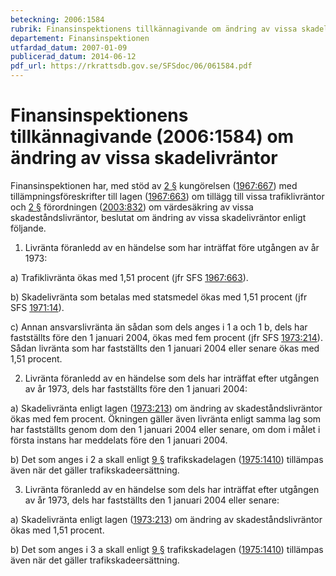 ```yaml
---
beteckning: 2006:1584
rubrik: Finansinspektionens tillkännagivande om ändring av vissa skadelivräntor
departement: Finansinspektionen
utfardad_datum: 2007-01-09
publicerad_datum: 2014-06-12
pdf_url: https://rkrattsdb.gov.se/SFSdoc/06/061584.pdf
---
```


# Finansinspektionens tillkännagivande (2006:1584) om ändring av vissa skadelivräntor

Finansinspektionen har, med stöd av [2 §](#2) kungörelsen ([1967:667](https://selex.se/eli/sfs/1967/667)) med tillämpningsföreskrifter till lagen ([1967:663](https://selex.se/eli/sfs/1967/663)) om tillägg till vissa trafiklivräntor och [2 §](#2) förordningen ([2003:832](https://selex.se/eli/sfs/2003/832)) om värdesäkring av vissa skadeståndslivräntor, beslutat om ändring av vissa skadelivräntor enligt följande.

1. Livränta föranledd av en händelse som har inträffat före utgången av år 1973:

a) Trafiklivränta ökas med 1,51 procent (jfr SFS [1967:663](https://selex.se/eli/sfs/1967/663)).

b) Skadelivränta som betalas med statsmedel ökas med 1,51 procent (jfr SFS [1971:14](https://selex.se/eli/sfs/1971/14)).

c) Annan ansvarslivränta än sådan som dels anges i 1 a och 1 b, dels har fastställts före den 1 januari 2004, ökas med fem procent (jfr SFS [1973:214](https://selex.se/eli/sfs/1973/214)). Sådan livränta som har fastställts den 1 januari 2004 eller senare ökas med 1,51 procent.

2. Livränta föranledd av en händelse som dels har inträffat efter utgången av år 1973, dels har fastställts före den 1 januari 2004:

a) Skadelivränta enligt lagen ([1973:213](https://selex.se/eli/sfs/1973/213)) om ändring av skadeståndslivräntor ökas med fem procent. Ökningen gäller även livränta enligt samma lag som har fastställts genom dom den 1 januari 2004 eller senare, om dom i målet i första instans har meddelats före den 1 januari 2004.

b) Det som anges i 2 a skall enligt [9 §](#9) trafikskadelagen ([1975:1410](https://selex.se/eli/sfs/1975/1410)) tillämpas även när det gäller trafikskadeersättning.

3. Livränta föranledd av en händelse som dels har inträffat efter utgången av år 1973, dels har fastställts den 1 januari 2004 eller senare:

a) Skadelivränta enligt lagen ([1973:213](https://selex.se/eli/sfs/1973/213)) om ändring av skadeståndslivräntor ökas med 1,51 procent.

b) Det som anges i 3 a skall enligt [9 §](#9) trafikskadelagen ([1975:1410](https://selex.se/eli/sfs/1975/1410)) tillämpas även när det gäller trafikskadeersättning.